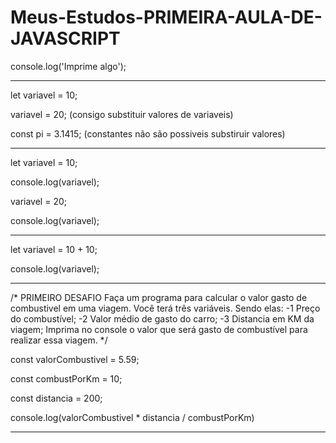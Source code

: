 # Meus-Estudos-PRIMEIRA-AULA-DE-JAVASCRIPT

console.log('Imprime algo');

---------------------------------------------------

let variavel = 10;

variavel = 20; (consigo substituir valores de variaveis)

const pi = 3.1415; (constantes não são possiveis substiruir valores)

-------------------------------------------------------------------------

let variavel = 10;

console.log(variavel);

variavel = 20;

console.log(variavel);

----------------------------

let variavel = 10 + 10;

console.log(variavel);

----------------------------

/* PRIMEIRO DESAFIO
Faça um programa para calcular o valor gasto de combustivel em uma viagem.
Você terá três variáveis. Sendo elas:
-1 Preço do combustível;
-2 Valor médio de gasto do carro;
-3 Distancia em KM da viagem;
Imprima no console o valor que será gasto de combustível para realizar essa viagem.
*/

const valorCombustivel = 5.59;

const combustPorKm = 10;

const distancia = 200;

console.log(valorCombustivel * distancia / combustPorKm)

----------------------------------------------------------


